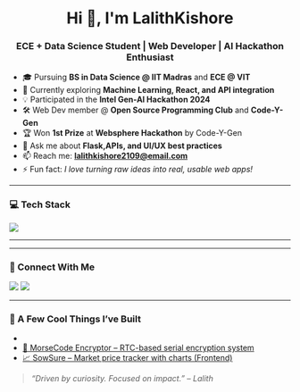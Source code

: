 <h1 align="center">Hi 👋, I'm LalithKishore</h1>
<h3 align="center">ECE + Data Science Student | Web Developer | AI Hackathon Enthusiast</h3>

- 🎓 Pursuing **BS in Data Science @ IIT Madras** and **ECE @ VIT**
- 🔭 Currently exploring **Machine Learning, React, and API integration**
- 💡 Participated in the **Intel Gen-AI Hackathon 2024**
- 🛠️ Web Dev member @ **Open Source Programming Club** and **Code-Y-Gen**
- 🏆 Won **1st Prize** at **Websphere Hackathon** by Code-Y-Gen
- 💬 Ask me about **Flask,APIs, and UI/UX best practices**
- 📫 Reach me: **lalithkishore2109@email.com**
- ⚡ Fun fact: *I love turning raw ideas into real, usable web apps!*

---

### 💻 Tech Stack
<p align="left">
  <img src="https://skillicons.dev/icons?i=python,flask,html,css,bootstrap,sqlite,mysql,arduino,verilog,rstudio,vscode,github" />
</p>

---

---

### 🔗 Connect With Me
<p align="left">
  <a href="https://linkedin.com/in/lalithkishore37" target="_blank"><img src="https://img.shields.io/badge/LINKEDIN-0A66C2?style=for-the-badge&logo=linkedin&logoColor=white" /></a>
  <a href="mailto:your@email.com"><img src="https://img.shields.io/badge/EMAIL-D14836?style=for-the-badge&logo=gmail&logoColor=white" /></a>
</p>

---

### 🚀 A Few Cool Things I’ve Built
- 
- [🔐 MorseCode Encryptor – RTC-based serial encryption system](https://github.com/Lalithkishore365/morsecode-encryptor)
- [📈 SowSure – Market price tracker with charts (Frontend) ](https://github.com/Lalithkishore365/sowsure)


> *“Driven by curiosity. Focused on impact.” – Lalith*
